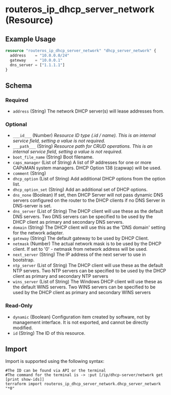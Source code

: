 # routeros_ip_dhcp_server_network (Resource)


## Example Usage
```terraform
resource "routeros_ip_dhcp_server_network" "dhcp_server_network" {
  address    = "10.0.0.0/24"
  gateway    = "10.0.0.1"
  dns_server = ["1.1.1.1"]
}
```

<!-- schema generated by tfplugindocs -->
## Schema

### Required

- `address` (String) The network DHCP server(s) will lease addresses from.

### Optional

- `___id___` (Number) <em>Resource ID type (.id / name). This is an internal service field, setting a value is not required.</em>
- `___path___` (String) <em>Resource path for CRUD operations. This is an internal service field, setting a value is not required.</em>
- `boot_file_name` (String) Boot filename.
- `caps_manager` (List of String) A list of IP addresses for one or more CAPsMAN system managers. DHCP Option 138 (capwap) will be used.
- `comment` (String)
- `dhcp_option` (List of String) Add additional DHCP options from the option list.
- `dhcp_option_set` (String) Add an additional set of DHCP options.
- `dns_none` (Boolean) If set, then DHCP Server will not pass dynamic DNS servers configured on the router to the DHCP clients if no DNS Server in DNS-server is set.
- `dns_server` (List of String) The DHCP client will use these as the default DNS servers. Two DNS servers can be specified to be used by the DHCP client as primary and secondary DNS servers.
- `domain` (String) The DHCP client will use this as the 'DNS domain' setting for the network adapter.
- `gateway` (String) The default gateway to be used by DHCP Client.
- `netmask` (Number) The actual network mask is to be used by the DHCP client. If set to '0' - netmask from network address will be used.
- `next_server` (String) The IP address of the next server to use in bootstrap.
- `ntp_server` (List of String) The DHCP client will use these as the default NTP servers. Two NTP servers can be specified to be used by the DHCP client as primary and secondary NTP servers
- `wins_server` (List of String) The Windows DHCP client will use these as the default WINS servers. Two WINS servers can be specified to be used by the DHCP client as primary and secondary WINS servers

### Read-Only

- `dynamic` (Boolean) Configuration item created by software, not by management interface. It is not exported, and cannot be directly modified.
- `id` (String) The ID of this resource.

## Import
Import is supported using the following syntax:
```shell
#The ID can be found via API or the terminal
#The command for the terminal is -> :put [/ip/dhcp-server/network get [print show-ids]]
terraform import routeros_ip_dhcp_server_network.dhcp_server_network "*0"
```
